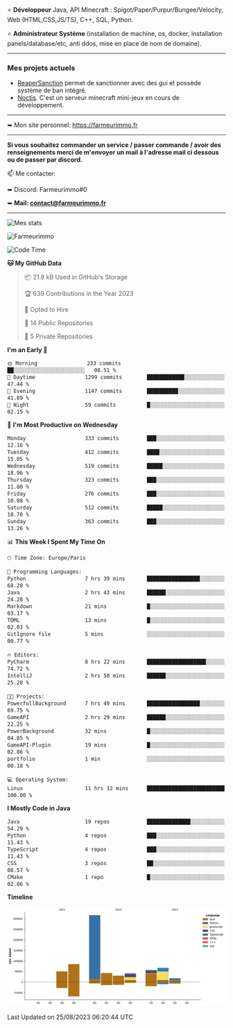 ⭐ **Développeur** Java, API Minecraft : Spigot/Paper/Purpur/Bungee/Velocity, Web (HTML,CSS,JS/TS), C++, SQL, Python.

⭐ **Administrateur Système** (installation de machine, os, docker, installation panels/database/etc, anti ddos, mise en place de nom de domaine).

---

### Mes projets actuels
- [ReaperSanction](https://www.spigotmc.org/resources/reapersanction.89580/) permet de sanctionner avec des gui et possède système de ban intégré.
- [Noctis](https://discord.gg/ydRurvUJ8U). C'est un serveur minecraft mini-jeux en cours de développement.

---

➥ Mon site personnel: https://farmeurimmo.fr

---

**Si vous souhaitez commander un service / passer commande / avoir des renseignements merci de m'envoyer un mail à l'adresse mail ci dessous ou de passer par discord.**

📫 Me contacter:
 
   ➥ Discord: Farmeurimmo#0
   
   ➥ **Mail: contact@farmeurimmo.fr**

---

![Mes stats](https://github-readme-stats.farmeurimmo.fr/api?username=Farmeurimmo&count_private=true&show_icons=true&theme=radical)

<img src="https://komarev.com/ghpvc/?username=Farmeurimmo" alt="Farmeurimmo" />

<!--START_SECTION:waka-->
![Code Time](http://img.shields.io/badge/Code%20Time-883%20hrs%2034%20mins-blue)

**🐱 My GitHub Data** 

> 📦 21.8 kB Used in GitHub's Storage 
 > 
> 🏆 639 Contributions in the Year 2023
 > 
> 💼 Opted to Hire
 > 
> 📜 14 Public Repositories 
 > 
> 🔑 5 Private Repositories 
 > 
**I'm an Early 🐤** 

```text
🌞 Morning                233 commits         ██░░░░░░░░░░░░░░░░░░░░░░░   08.51 % 
🌆 Daytime                1299 commits        ████████████░░░░░░░░░░░░░   47.44 % 
🌃 Evening                1147 commits        ██████████░░░░░░░░░░░░░░░   41.89 % 
🌙 Night                  59 commits          █░░░░░░░░░░░░░░░░░░░░░░░░   02.15 % 
```
📅 **I'm Most Productive on Wednesday** 

```text
Monday                   333 commits         ███░░░░░░░░░░░░░░░░░░░░░░   12.16 % 
Tuesday                  412 commits         ████░░░░░░░░░░░░░░░░░░░░░   15.05 % 
Wednesday                519 commits         █████░░░░░░░░░░░░░░░░░░░░   18.96 % 
Thursday                 323 commits         ███░░░░░░░░░░░░░░░░░░░░░░   11.80 % 
Friday                   276 commits         ███░░░░░░░░░░░░░░░░░░░░░░   10.08 % 
Saturday                 512 commits         █████░░░░░░░░░░░░░░░░░░░░   18.70 % 
Sunday                   363 commits         ███░░░░░░░░░░░░░░░░░░░░░░   13.26 % 
```


📊 **This Week I Spent My Time On** 

```text
🕑︎ Time Zone: Europe/Paris

💬 Programming Languages: 
Python                   7 hrs 39 mins       █████████████████░░░░░░░░   68.28 % 
Java                     2 hrs 43 mins       ██████░░░░░░░░░░░░░░░░░░░   24.28 % 
Markdown                 21 mins             █░░░░░░░░░░░░░░░░░░░░░░░░   03.17 % 
TOML                     13 mins             █░░░░░░░░░░░░░░░░░░░░░░░░   02.03 % 
GitIgnore file           5 mins              ░░░░░░░░░░░░░░░░░░░░░░░░░   00.77 % 

🔥 Editors: 
PyCharm                  8 hrs 22 mins       ███████████████████░░░░░░   74.72 % 
IntelliJ                 2 hrs 50 mins       ██████░░░░░░░░░░░░░░░░░░░   25.28 % 

🐱‍💻 Projects: 
PowerfullBackground      7 hrs 49 mins       █████████████████░░░░░░░░   69.75 % 
GameAPI                  2 hrs 29 mins       ██████░░░░░░░░░░░░░░░░░░░   22.25 % 
PowerBackground          32 mins             █░░░░░░░░░░░░░░░░░░░░░░░░   04.85 % 
GameAPI-Plugin           19 mins             █░░░░░░░░░░░░░░░░░░░░░░░░   02.86 % 
portfolio                1 min               ░░░░░░░░░░░░░░░░░░░░░░░░░   00.18 % 

💻 Operating System: 
Linux                    11 hrs 12 mins      █████████████████████████   100.00 % 
```

**I Mostly Code in Java** 

```text
Java                     19 repos            ██████████████░░░░░░░░░░░   54.29 % 
Python                   4 repos             ███░░░░░░░░░░░░░░░░░░░░░░   11.43 % 
TypeScript               4 repos             ███░░░░░░░░░░░░░░░░░░░░░░   11.43 % 
CSS                      3 repos             ██░░░░░░░░░░░░░░░░░░░░░░░   08.57 % 
CMake                    1 repo              █░░░░░░░░░░░░░░░░░░░░░░░░   02.86 % 
```



**Timeline**

![Lines of Code chart](https://raw.githubusercontent.com/Farmeurimmo/Farmeurimmo/main/assets/bar_graph.png)


 Last Updated on 25/08/2023 06:20:44 UTC
<!--END_SECTION:waka-->
